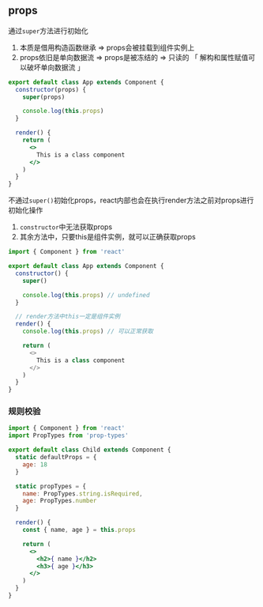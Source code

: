 ## props

通过`super`方法进行初始化

1. 本质是借用构造函数继承 => props会被挂载到组件实例上
2. props依旧是单向数据流  => props是被冻结的 => 只读的 「 解构和属性赋值可以破坏单向数据流 」

```jsx
export default class App extends Component {
  constructor(props) {
    super(props)

    console.log(this.props)
  }

  render() {
    return (
      <>
        This is a class component
      </>
    )
  }
}
```



不通过`super()`初始化props，react内部也会在执行render方法之前对props进行初始化操作

1. `constructor`中无法获取props
2. 其余方法中，只要this是组件实例，就可以正确获取props

```js
import { Component } from 'react'

export default class App extends Component {
  constructor() {
    super()

    console.log(this.props) // undefined
  }

  // render方法中this一定是组件实例
  render() {
    console.log(this.props) // 可以正常获取

    return (
      <>
        This is a class component
      </>
    )
  }
}
```



### 规则校验

```jsx
import { Component } from 'react'
import PropTypes from 'prop-types'

export default class Child extends Component {
  static defaultProps = {
    age: 18
  }

  static propTypes = {
    name: PropTypes.string.isRequired,
    age: PropTypes.number
  }

  render() {
    const { name, age } = this.props

    return (
      <>
        <h2>{ name }</h2>
        <h3>{ age }</h3>
      </>
    )
  }
}
```

